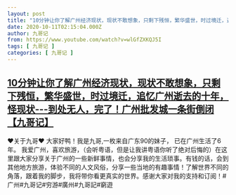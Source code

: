 ```yaml
---
layout: post
title: "10分钟让你了解广州经济现状，现状不敢想象，只剩下残恒，繁华盛世，时过境迁，追忆广州逝去的十年，怪现状---到处无人，完了！广州批发城一条街倒闭【九哥记】"
date: 2020-10-11T02:15:04.000Z
author: 九哥记
from: https://www.youtube.com/watch?v=wlGfZXKQJ5I
tags: [ 九哥记 ]
categories: [ 九哥记 ]
---
```

<!--1602382504000-->
[10分钟让你了解广州经济现状，现状不敢想象，只剩下残恒，繁华盛世，时过境迁，追忆广州逝去的十年，怪现状---到处无人，完了！广州批发城一条街倒闭【九哥记】](https://www.youtube.com/watch?v=wlGfZXKQJ5I)
------

<div>
♥关于九哥♥ 大家好鸭！我是九哥,一枚来自广东90的妹子， 已在广州生活了6年。 我爱广州，喜欢旅游，（会听粤语，但是让我讲粤语你听了绝对后悔的）在这里跟大家分享关于广州的一些新鲜事情，也会分享我的生活琐事。有钱的话，会到其他地方旅游，体验不同的人文风俗，分享一些当地的有趣事情！了解世界不同的角落，跟着我的脚步，我将带你看更真实的世界。感谢大家对我的支持和订阅！#广州#九哥记#穷游#廣州#九哥記#窮遊
</div>
